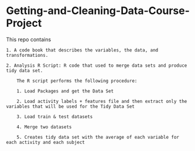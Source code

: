 # Getting-and-Cleaning-Data-Course-Project

  This repo contains
	
    1. A code book that describes the variables, the data, and transformations.
		
    2. Analysis R Script: R code that used to merge data sets and produce tidy data set.
		
		The R script performs the following procedure:
		
		1. Load Packages and get the Data Set
		
		2. Load activity labels + features file and then extract only the variables that will be used for the Tidy Data Set 

   		3. Load train & test datasets
		
		4. Merge two datasets
		
		5. Creates tidy data set with the average of each variable for each activity and each subject
